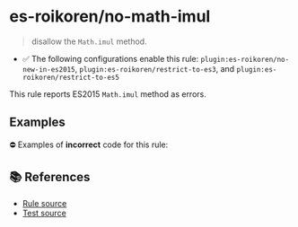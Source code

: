 # es-roikoren/no-math-imul
> disallow the `Math.imul` method.

- ✅ The following configurations enable this rule: `plugin:es-roikoren/no-new-in-es2015`, `plugin:es-roikoren/restrict-to-es3`, and `plugin:es-roikoren/restrict-to-es5`

This rule reports ES2015 `Math.imul` method as errors.

## Examples

⛔ Examples of **incorrect** code for this rule:

<eslint-playground type="bad" code="/*eslint es-roikoren/no-math-imul: error */
const n = Math.imul(value)
" />

## 📚 References

- [Rule source](https://github.com/roikoren755/eslint-plugin-es/blob/v0.0.1/src/rules/no-math-imul.ts)
- [Test source](https://github.com/roikoren755/eslint-plugin-es/blob/v0.0.1/tests/src/rules/no-math-imul.ts)

